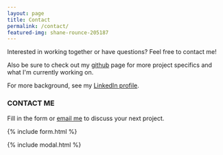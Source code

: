 ```yaml
---
layout: page
title: Contact
permalink: /contact/
featured-img: shane-rounce-205187
---
```


Interested in working together or have questions? Feel free to contact me!

Also be sure to check out my <a href="https://github.com/conorbarryhoke">github</a> page for more project specifics and what I'm currently working on.

For more background, see my <a href="https://www.linkedin.com/in/conorbarryhoke/">LinkedIn profile</a>.

### CONTACT ME

Fill in the form or [email me](mailto:{{site.email}}) to discuss your next project.

{% include form.html %}

{% include modal.html %}
